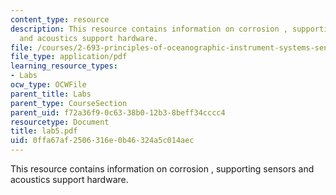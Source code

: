 ```yaml
---
content_type: resource
description: This resource contains information on corrosion , supporting sensors
  and acoustics support hardware.
file: /courses/2-693-principles-of-oceanographic-instrument-systems-sensors-and-measurements-13-998-spring-2004/0ffa67af2506316e0b46324a5c014aec_lab5.pdf
file_type: application/pdf
learning_resource_types:
- Labs
ocw_type: OCWFile
parent_title: Labs
parent_type: CourseSection
parent_uid: f72a36f9-0c63-38b0-12b3-8beff34cccc4
resourcetype: Document
title: lab5.pdf
uid: 0ffa67af-2506-316e-0b46-324a5c014aec
---
```

This resource contains information on corrosion , supporting sensors and acoustics support hardware.

